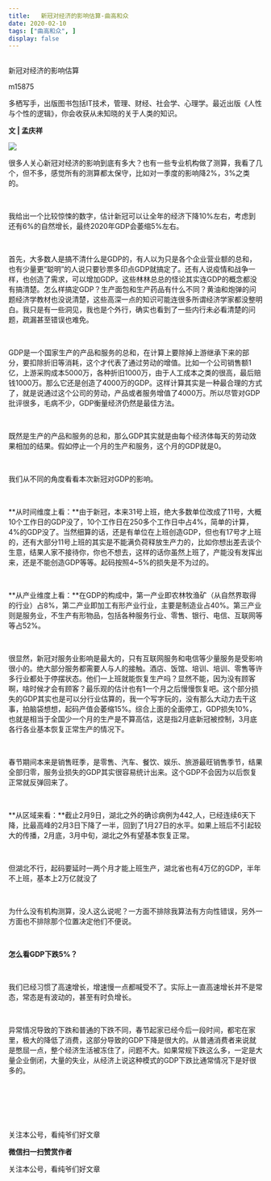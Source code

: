 ```yaml
---
title:   新冠对经济的影响估算-曲高和众
date: 2020-02-10
tags: ["曲高和众", ]
display: false
---
```



## 



新冠对经济的影响估算




m15875




多栖写手，出版图书包括IT技术，管理、财经、社会学、心理学。最近出版《人性与个性的逻辑》，你会收获从未知晓的关于人类的知识。


**文 | 孟庆祥&nbsp;**

<img class="rich_pages" data-ratio="0.75" data-s="300,640" src="https://mmbiz.qpic.cn/mmbiz_jpg/fxGMiaL5Zj1iattok7iaoiaTJV3CXXuYEZRGh2FfYbjibR1SOiboW7P0E7ObrNGs6PKVTfo02bNgicqdSMAZGyXfVqFqg/640?wx_fmt=jpeg" data-type="jpeg" data-w="960" style=""/>



很多人关心新冠对经济的影响到底有多大？也有一些专业机构做了测算，我看了几个，但不多，感觉所有的测算都太保守，比如对一季度的影响降2%，3%之类的。

&nbsp;

我给出一个比较惊悚的数字，估计新冠可以让全年的经济下降10%左右，考虑到还有6%的自然增长，最终2020年GDP会萎缩5%左右。

&nbsp;

首先，大多数人是搞不清什么是GDP的，有人以为只是各个企业营业额的总和，也有少量更“聪明”的人说只要钞票多印点GDP就搞定了。还有人说疫情和战争一样，也创造了需求，可以增加GDP。这些林林总总的怪论其实连GDP的概念都没有搞清楚。怎么样搞定GDP？生产面包和生产药品有什么不同？黄油和炮弹的问题经济学教材也没说清楚，这些高深一点的知识可能连很多所谓经济学家都没整明白。我只是有一些洞见，我也是个外行，确实也看到了一些内行未必看清楚的问题，疏漏甚至错误也难免。

&nbsp;

GDP是一个国家生产的产品和服务的总和，在计算上要除掉上游继承下来的部分，要扣除折旧等消耗，这个才代表了通过劳动的增值。比如一个公司销售额1亿，上游采购成本5000万，各种折旧1000万，由于人工成本之类的很高，最后赔钱1000万。那么它还是创造了4000万的GDP。这样计算其实是一种最合理的方式了，就是说通过这个公司的劳动，产品或者服务增值了4000万。所以尽管对GDP批评很多，毛病不少，GDP衡量经济仍然是最佳方法。

&nbsp;

既然是生产的产品和服务的总和，那么GDP其实就是由每个经济体每天的劳动效果相加的结果。假如停止一个月的生产和服务，这个月的GDP就是0。

&nbsp;

我们从不同的角度看看本次新冠对GDP的影响。

&nbsp;

**从时间维度上看：**由于新冠，本来31号上班，绝大多数单位改成了11号，大概10个工作日的GDP没了，10个工作日在250多个工作日中占4%，简单的计算，4%的GDP没了。当然细算的话，还是有单位在上班创造GDP，但也有17号才上班的，还有大部分11号上班的其实是不能满负荷释放生产力的，比如你想出差去谈个生意，结果人家不接待你，你也不想去，这样的话你虽然上班了，产能没有发挥出来，还是不能创造GDP等等。起码按照4~5%的损失是不为过的。

&nbsp;

**从产业维度上看：**在GDP的构成中，第一产业即农林牧渔矿（从自然界取得的行业）占8%，第二产业即加工有形产业行业，主要是制造业占40%。第三产业则是服务业，不生产有形物品，包括各种服务行业、零售、银行、电信、互联网等等占52%。

&nbsp;

很显然，新冠对服务业影响是最大的，只有互联网服务和电信等少量服务是受影响很小的。绝大部分服务都需要人与人的接触。酒店、饭馆、培训、培训、零售等许多行业都处于停摆状态。他们一上班就能恢复生产吗？显然不能，因为没有顾客啊，啥时候才会有顾客？最乐观的估计也有1一个月之后慢慢恢复吧。这个部分损失的GDP其实也是可以分行业估算的，我一个写字玩的，没有那么大动力去干这事，拍脑袋想想，起码产值会萎缩15%。综合上面的全面停工，GDP损失10%，也就是相当于全国少一个月的生产是不算高估，这是指2月底新冠被控制，3月底各行各业基本恢复正常生产的情况下。

&nbsp;

春节期间本来是销售旺季，是零售、汽车、餐饮、娱乐、旅游最旺销售季节，结果全部归零，服务业损失的GDP其实很容易统计出来。这个GDP不会因为以后恢复正常就反弹回来了。

&nbsp;

**从区域来看：**截止2月9日，湖北之外的确诊病例为442,人，已经连续6天下降，比最高峰的2月3日下降了一半，回到了1月27日的水平。如果上班后不引起较大的传播，2月底，3月中旬，湖北之外有望基本恢复正常。

&nbsp;

但湖北不行，起码要延时一两个月才能上班生产，湖北省也有4万亿的GDP，半年不上班，基本上2万亿就没了

&nbsp;

为什么没有机构测算，没人这么说呢？一方面不排除我算法有方向性错误，另外一方面也不排除那个位置决定他们不便说。

&nbsp;

**怎么看GDP****下跌5%****？**

&nbsp;

我们已经习惯了高速增长，增速慢一点都喊受不了。实际上一直高速增长并不是常态，常态是有波动的，甚至有时负增长。

&nbsp;

异常情况导致的下跌和普通的下跌不同，春节起家已经今后一段时间，都宅在家里，极大的降低了消费，这部分导致的GDP下降是很大的。从普通消费者来说就是憋屈一点，整个经济生活被冻住了，问题不大。如果常规下跌这么多，一定是大量企业倒闭，大量的失业，从经济上说这种模式的GDP下跌比通常情况下是好很多的。

&nbsp;

&nbsp;

&nbsp;



关注本公号，看纯爷们好文章


**微信扫一扫赞赏作者**






关注本公号，看纯爷们好文章